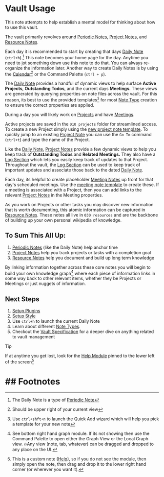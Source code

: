 # Vault Usage

This note attempts to help establish a mental model for thinking about how to use this vault.

The vault primarily revolves around [Periodic Notes](Periodic%20Notes.md), [Project Notes](Project%20Notes.md), and [Resource Notes](Resource%20Notes.md).

Each day it is recommended to start by creating that days [Daily Note](Periodic%20Notes.md) (`ctrl+h`).[^4] This note becomes your home page for the day. Anytime you need to jot something down use this note to do that. You can always re-organize the information later. Another way to create Daily Notes is by using the [Calendar](../plugins/plugins/Calendar%20Plugin.md)[^1] or the Command Palette (`ctrl + p`).

The [Daily Note](Periodic%20Notes.md) provides a handful of dynamic views to help surface **Active Projects**, **Outstanding Todos**, and the current days **Meetings**. These views are generated by querying properties on note files across the vault. For this reason, its best to use the provided templates[^5] for most [Note Type](Note%20Types.md) creation to ensure the correct properties are applied.

During a day you will likely work on [Projects](Project%20Notes.md) and have [Meetings](Meeting%20Notes.md).

Active projects are saved in the `010 projects` folder for streamlined access. To create a new Project simply using the [new project note template](Project%20Notes.md#✨%20Creating%20a%20New%20Project%20Note). To quickly jump to an existing [Project Note](Project%20Notes.md) you can use the `Go To` command (`ctrl+t`) and type the name of the Project.

Like the [Daily Note](Periodic%20Notes.md), [Project Notes](Project%20Notes.md) provide a few dynamic views to help you keep track of **Outstanding Todos** and **Related Meetings.** They also have a [Log Section](Log%20Sections.md) which lets you easily keep track of updates to that Project. Throughout the vault, the [Log Section](Log%20Sections.md) can be used to keep track of important updates and associate those back to the dated [Daily Note](Periodic%20Notes.md).

Each day, its helpful to create placeholder [Meeting Notes](Meeting%20Notes.md) up front for that day's scheduled meetings. Use the [meeting note template](Meeting%20Notes.md#✨Creating%20A%20New%20Generic%20Meeting) to create these. If a meeting is associated with a Project, then you can add links to the relevant [Project Notes](Project%20Notes.md) in the Meeting properties.

As you work on Projects or other tasks you may discover new information that is worth documenting, this atomic information can be captured in [Resource Notes](Resource%20Notes.md). These notes all live in `030 resources` and are the backbone of building up your own personal wikipedia of knowledge.

## To Sum This All Up:

1. [Periodic Notes](Periodic%20Notes.md) (like the Daily Note) help anchor time
2. [Project Notes](Project%20Notes.md) help you track projects or tasks with a completion goal
3. [Resource Notes](Resource%20Notes.md) help you document and build up long term knowledge

By linking information together across these core notes you will begin to build your own knowledge graph[^2] where each piece of information links in some way back to other relevant items, whether they be Projects or Meetings or just nuggets of information.

## Next Steps

1. [Setup Plugins](../plugins/Vault%20Plugins.md#Initial%20Setup)
2. [Setup Style](../style/Vault%20Style.md#Initial%20Setup)
3. Use `ctrl+h` to launch the current Daily Note
4. Learn about different [Note Types](Note%20Types.md).
5. Checkout the [Vault Specification](000%20Vault%20Specification.md) for a deeper dive on anything related to vault management

> [!tip]
> If at anytime you get lost, look for the [Help Module](../vault%20views/UI%20Modules/Help%20Module/Help.md) pinned to the lower left of the screen[^3]

# ## Footnotes

[^4]: The Daily Note is a type of [Periodic Note](Periodic%20Notes.md)
[^1]: Should be upper right of your current view
[^5]: Use `ctrl+shft+n` to launch the Quick Add wizard which will help you pick a template for your new note
[^2]: See bottom right hand graph module. If its not showing then use the Command Palette to open either the Graph View or the Local Graph view. 🔥Any view (note, tab, whatever) can be dragged and dropped to any place on the UI.
[^3]: This is a custom note ([Help](../vault%20views/UI%20Modules/Help%20Module/Help.md)), so if you do not see the module, then simply open the note, then drag and drop it to the lower right hand corner (or wherever you want it).
